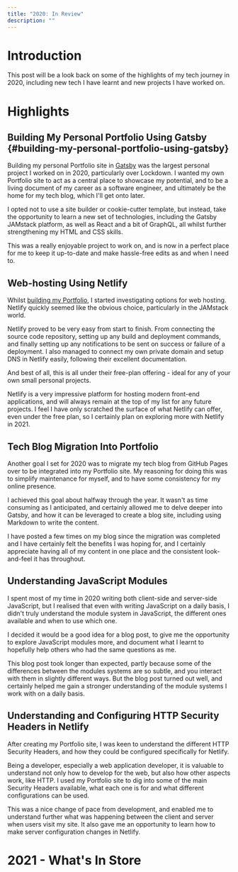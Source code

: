 ```yaml
---
title: "2020: In Review"
description: ""
---
```


# Introduction

This post will be a look back on some of the highlights of my tech journey in 2020, including new tech I have learnt and new projects I have worked on.

# Highlights

## Building My Personal Portfolio Using Gatsby {#building-my-personal-portfolio-using-gatsby}

Building my personal Portfolio site in [Gatsby][gatsby-url] was the largest personal project I worked on in 2020, particularly
over Lockdown. I wanted my own Portfolio site to act as a central place to showcase my potential, and to be a living document
of my career as a software engineer, and ultimately be the home for my tech blog, which I'll get onto later.

I opted not to use a site builder or cookie-cutter template, but instead, take the opportunity to learn a new set of
technologies, including the Gatsby JAMstack platform, as well as React and a bit of GraphQL, all whilst further
strengthening my HTML and CSS skills.

This was a really enjoyable project to work on, and is now in a perfect place for me to keep it up-to-date and make
hassle-free edits as and when I need to.

## Web-hosting Using Netlify

Whilst [building my Portfolio](#building-my-personal-portfolio-using-gatsby), I started investigating options for web
hosting. Netlify quickly seemed like the obvious choice, particularly in the JAMstack world.

Netlify proved to be very easy from start to finish. From connecting the source code repository, setting up any
build and deployment commands, and finally setting up any notifications to be sent on success or failure of a deployment.
I also managed to connect my own private domain and setup DNS in Netlify easily, following their excellent documentation.

And best of all, this is all under their free-plan offering - ideal for any of your own small personal projects.

Netlify is a very impressive platform for hosting modern front-end applications, and will always remain at the top of my
list for any future projects. I feel I have only scratched the surface of what Netlify can offer, even under the free plan,
so I certainly plan on exploring more with Netlify in 2021.

## Tech Blog Migration Into Portfolio

Another goal I set for 2020 was to migrate my tech blog from GitHub Pages over to be integrated into my Portfolio site.
My reasoning for doing this was to simplify maintenance for myself, and to have some consistency for my online presence.

I achieved this goal about halfway through the year. It wasn't as time consuming as I anticipated, and certainly allowed
me to delve deeper into Gatsby, and how it can be leveraged to create a blog site, including using Markdown to write
the content.

I have posted a few times on my blog since the migration was completed and I have certainly felt the benefits I was
hoping for, and I certainly appreciate having all of my content in one place and the consistent look-and-feel it has
throughout.

## Understanding JavaScript Modules

I spent most of my time in 2020 writing both client-side and server-side JavaScript, but I realised that even with writing
JavaScript on a daily basis, I didn't truly understand the module system in JavaScript, the different ones available and
when to use which one.

I decided it would be a good idea for a blog post, to give me the opportunity to explore JavaScript modules more,
and document what I learnt to hopefully help others who had the same questions as me.

This blog post took longer than expected, partly because some of the differences between the modules systems are so subtle,
and you interact with them in slightly different ways. But the blog post turned out well, and certainly helped me gain a
stronger understanding of the module systems I work with on a daily basis.

## Understanding and Configuring HTTP Security Headers in Netlify

After creating my Portfolio site, I was keen to understand the different HTTP Security Headers, and how they could be
configured specifically for Netlify.

Being a developer, especially a web application developer, it is valuable to understand not only how to develop for the web,
but also how other aspects work, like HTTP. I used my Portfolio site to dig into some of the main Security Headers available,
what each one is for and what different configurations can be used.

This was a nice change of pace from development, and enabled me to understand further what was happening between the client
and server when users visit my site. It also gave me an opportunity to learn how to make server configuration changes in
Netlify.

# 2021 - What's In Store

[gatsby-url]: https://www.gatsbyjs.com/
